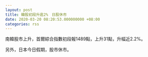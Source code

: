 ```yaml
---
layout: post
title: 韓股初段升逾2%　日股休市
date: 2020-03-20 08:20:53.000000000 +08:00
categories: rss
---
```


南韓股市上升，首爾綜合指數初段報1489點，上升31點，升幅近2.2%。

另外，日本今日假期，股市休市。
